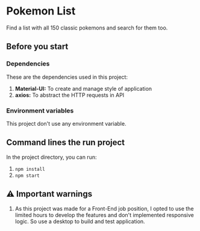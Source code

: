 # Pokemon List

Find a list with all 150 classic pokemons and search for them too.

## Before you start

### Dependencies

These are the dependencies used in this project:

1. **Material-UI:** To create and manage style of application
2. **axios:** To abstract the HTTP requests in API

### Environment variables

This project don't use any environment variable.

## Command lines the run project

In the project directory, you can run:

1. `npm install`
2. `npm start`

## :warning: Important warnings

1. As this project was made for a Front-End job position, I opted to use the limited hours to develop the features and don't implemented responsive logic. So use a desktop to build and test application.
